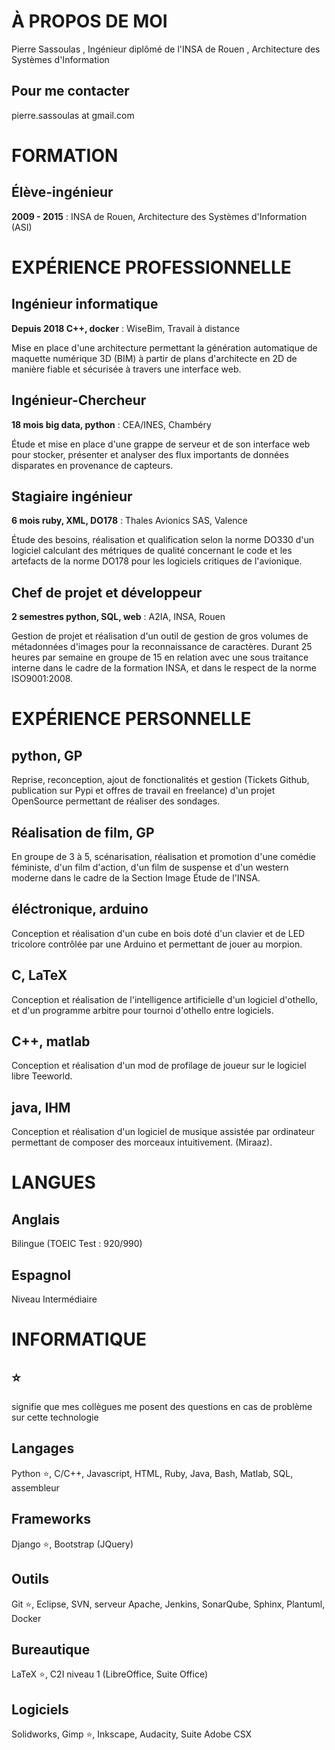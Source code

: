 # À PROPOS DE MOI

Pierre  Sassoulas , Ingénieur diplômé de l'INSA de Rouen , Architecture des Systèmes d'Information

## Pour me contacter

pierre.sassoulas at gmail.com


# FORMATION

## Élève-ingénieur

**2009 - 2015** : INSA de Rouen, Architecture des Systèmes d'Information (ASI)




# EXPÉRIENCE PROFESSIONNELLE

## Ingénieur informatique

**Depuis 2018 __C++__, __docker__** : WiseBim, Travail à distance

 Mise en place d'une architecture permettant la génération automatique de maquette numérique 3D (BIM) à partir de plans d'architecte en 2D de manière fiable et sécurisée à travers une interface web.


## Ingénieur-Chercheur

**18 mois  __big data__, __python__** : CEA/INES, Chambéry

 Étude et mise en place d'une grappe de serveur et de son interface web pour stocker, présenter et analyser des flux importants de données disparates en provenance de capteurs.


## Stagiaire ingénieur

**6 mois  __ruby__, __XML__, __DO178__** : Thales Avionics SAS, Valence

 Étude des besoins, réalisation et qualification selon la norme DO330 d'un logiciel calculant des métriques de qualité concernant le code et les artefacts de la norme DO178 pour les logiciels critiques de l'avionique.


## Chef de projet et développeur

**2 semestres __python__, __SQL__, __web__** : A2IA, INSA, Rouen

 Gestion de projet et réalisation d'un outil de gestion de gros volumes de métadonnées d'images pour la reconnaissance de caractères. Durant 25 heures par semaine en groupe de 15 en relation avec une sous traitance interne dans le cadre de la formation INSA, et dans le respect de la norme ISO9001:2008.


# EXPÉRIENCE PERSONNELLE

## __python__, __GP__

 Reprise, reconception, ajout de fonctionalités et gestion (Tickets Github, publication sur Pypi et offres de travail en freelance) d'un projet OpenSource permettant de réaliser des sondages.


## __Réalisation de film__, __GP__

 En groupe de 3 à 5, scénarisation, réalisation et promotion d'une comédie féministe, d'un film d'action, d'un film de suspense et d'un western moderne dans le cadre de la Section Image Étude de l'INSA.


## __éléctronique__, __arduino__

 Conception et réalisation d'un cube en bois doté d'un clavier et de LED tricolore contrôlée par une Arduino et permettant de jouer au morpion.


## __C__, __LaTeX__

 Conception et réalisation de l'intelligence artificielle d'un logiciel d'othello, et d'un programme arbitre pour tournoi d'othello entre logiciels.


## __C++__, __matlab__

 Conception et réalisation d'un mod de profilage de joueur sur le logiciel libre Teeworld.


## __java__, __IHM__

 Conception et réalisation d'un logiciel de musique assistée par ordinateur permettant de composer des morceaux intuitivement. (Miraaz).


# LANGUES

## Anglais

Bilingue (TOEIC Test : 920/990)

## Espagnol

Niveau Intermédiaire

# INFORMATIQUE

## :star:

signifie que mes collègues me posent des questions en cas de problème sur cette technologie

## __Langages__

Python :star:, C/C++, Javascript, HTML, Ruby, Java, Bash, Matlab, SQL, assembleur

## __Frameworks__

Django :star:, Bootstrap (JQuery)

## __Outils__

Git :star:, Eclipse, SVN, serveur Apache, Jenkins, SonarQube, Sphinx, Plantuml, Docker

## __Bureautique__

LaTeX :star:, C2I niveau 1 (LibreOffice, Suite Office)

## __Logiciels__

Solidworks, Gimp :star:, Inkscape, Audacity, Suite Adobe CSX

